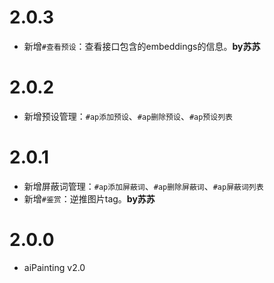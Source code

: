 <!--
 * @Author: 渔火Arcadia  https://github.com/yhArcadia
 * @Date: 2022-12-24 02:48:57
 * @LastEditors: 渔火Arcadia
 * @LastEditTime: 2023-01-03 22:31:22
 * @FilePath: \Yunzai-Bot\plugins\ap-plugin\CHANGELOG.md
 * @Description: changeLog
 * 
 * Copyright (c) 2022 by 渔火Arcadia 1761869682@qq.com, All Rights Reserved. 
-->
# 2.0.3

* 新增`#查看预设`：查看接口包含的embeddings的信息。**by苏苏**
# 2.0.2

* 新增预设管理：`#ap添加预设`、`#ap删除预设`、`#ap预设列表`
# 2.0.1

* 新增屏蔽词管理：`#ap添加屏蔽词`、`#ap删除屏蔽词`、`#ap屏蔽词列表`
* 新增`#鉴赏`：逆推图片tag。**by苏苏**

# 2.0.0

* aiPainting v2.0